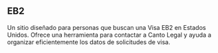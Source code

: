 ## EB2

Un sitio diseñado para personas que buscan una Visa EB2 en Estados Unidos. Ofrece una herramienta para contactar a Canto Legal y ayuda a organizar eficientemente los datos de solicitudes de visa.
